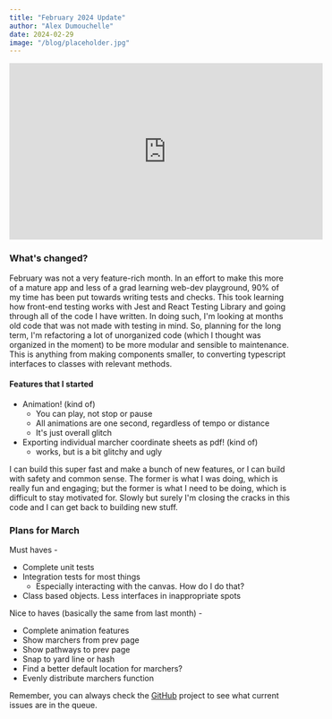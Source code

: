 ```yaml
---
title: "February 2024 Update"
author: "Alex Dumouchelle"
date: 2024-02-29
image: "/blog/placeholder.jpg"
---
```


<iframe width="560" height="315" src="https://www.youtube.com/embed/M4_Q3B_El-Q?si=ojuc2o1cXxlxJsXR" title="YouTube video player" frameborder="0" allow="accelerometer; autoplay; clipboard-write; encrypted-media; gyroscope; picture-in-picture; web-share" allowfullscreen></iframe>
<br/>

### What's changed?

February was not a very feature-rich month. In an effort to make this more of a mature app and less of a grad learning web-dev playground, 90% of my time has been put towards writing tests and checks. This took learning how front-end testing works with Jest and React Testing Library and going through all of the code I have written. In doing such, I'm looking at months old code that was not made with testing in mind. So, planning for the long term, I'm refactoring a lot of unorganized code (which I thought was organized in the moment) to be more modular and sensible to maintenance. This is anything from making components smaller, to converting typescript interfaces to classes with relevant methods.

#### Features that I started

- Animation! (kind of)
  - You can play, not stop or pause
  - All animations are one second, regardless of tempo or distance
  - It's just overall glitch
- Exporting individual marcher coordinate sheets as pdf! (kind of)
  - works, but is a bit glitchy and ugly

I can build this super fast and make a bunch of new features, or I can build with safety and common sense. The former is what I was doing, which is really fun and engaging; but the former is what I need to be doing, which is difficult to stay motivated for. Slowly but surely I'm closing the cracks in this code and I can get back to building new stuff.

<!-- #### Tiny things -->

### Plans for March

Must haves -

- Complete unit tests
- Integration tests for most things
  - Especially interacting with the canvas. How do I do that?
- Class based objects. Less interfaces in inappropriate spots

Nice to haves (basically the same from last month) -

- Complete animation features
- Show marchers from prev page
- Show pathways to prev page
- Snap to yard line or hash
- Find a better default location for marchers?
- Evenly distribute marchers function

Remember, you can always check the [GitHub](https://github.com/AlexDumo/OpenMarch) project to see what current issues are in the queue.
